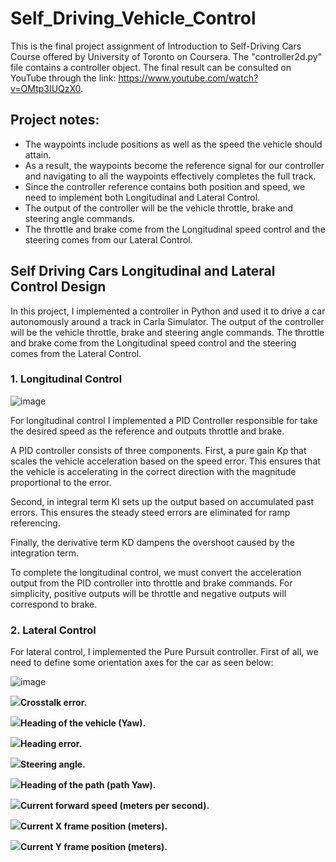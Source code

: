 # Self_Driving_Vehicle_Control

This is the final project assignment of Introduction to Self-Driving Cars Course offered by University of Toronto on Coursera. The "controller2d.py" file contains a controller object. The final result can be consulted on YouTube through the link: https://www.youtube.com/watch?v=OMtp3IUQzX0.

## Project notes:

* The waypoints include positions as well as the speed the vehicle should attain.
* As a result, the waypoints become the reference signal for our controller and navigating to all the waypoints effectively completes the full track.
* Since the controller reference contains both position and speed, we need to implement both Longitudinal and Lateral Control.
* The output of the controller will be the vehicle throttle, brake and steering angle commands.
* The throttle and brake come from the Longitudinal speed control and the steering comes from our Lateral Control.

## Self Driving Cars Longitudinal and Lateral Control Design
In this project, I implemented a controller in Python and used it to drive a car autonomously around a track in Carla Simulator. The output of the controller will be the vehicle throttle, brake and steering angle commands. The throttle and brake come from the Longitudinal speed control and the steering comes from the Lateral Control.

### 1. Longitudinal Control
![image](https://github.com/mattsousaa/Self_Driving_Vehicle_Control/blob/master/images/pid_longitudinal.png)

For longitudinal control I implemented a PID Controller responsible for take the desired speed as the reference and outputs throttle and brake.

A PID controller consists of three components. First, a pure gain Kp that scales the vehicle acceleration based on the speed error. This ensures that the vehicle is accelerating in the correct direction with the magnitude proportional to the error.

Second, in integral term KI sets up the output based on accumulated past errors. This ensures the steady steed errors are eliminated for ramp referencing.

Finally, the derivative term KD dampens the overshoot caused by the integration term.

To complete the longitudinal control, we must convert the acceleration output from the PID controller into throttle and brake commands. For simplicity, positive outputs will be throttle and negative outputs will correspond to brake.

### 2. Lateral Control

For lateral control, I implemented the Pure Pursuit controller. First of all, we need to define some orientation axes for the car as seen below:

![image](https://github.com/mattsousaa/Self_Driving_Vehicle_Control/blob/master/images/car_axles.png)

**<p><img src="https://render.githubusercontent.com/render/math?math=e=">Crosstalk error.</p>**
**<p><img src="https://render.githubusercontent.com/render/math?math=\theta_c=">Heading of the vehicle (Yaw).</p>**
**<p><img src="https://render.githubusercontent.com/render/math?math=\psi=">Heading error.</p>**
**<p><img src="https://render.githubusercontent.com/render/math?math=\delta=">Steering angle.</p>**
**<p><img src="https://render.githubusercontent.com/render/math?math=\psi %2B\theta_c=">Heading of the path (path Yaw).</p>**
**<p><img src="https://render.githubusercontent.com/render/math?math=v=">Current forward speed (meters per second).</p>**
**<p><img src="https://render.githubusercontent.com/render/math?math=x_c=">Current X frame position (meters).</p>**
**<p><img src="https://render.githubusercontent.com/render/math?math=y_c=">Current Y frame position (meters).</p>**
